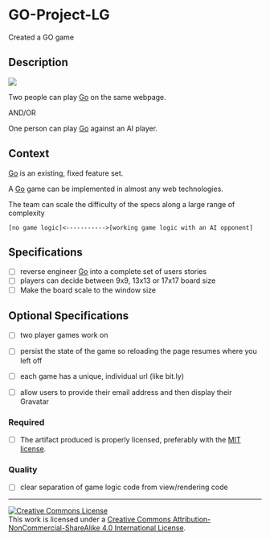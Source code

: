 # GO-Project-LG
Created a GO game

## Description

![](https://upload.wikimedia.org/wikipedia/commons/thumb/f/f3/Go-board-animated.gif/120px-Go-board-animated.gif)

Two people can play [Go](https://en.wikipedia.org/wiki/Go_(game)) on the same webpage.

AND/OR 

One person can play [Go](https://en.wikipedia.org/wiki/Go_(game)) against an AI player. 

## Context

[Go](https://en.wikipedia.org/wiki/Go_(game)) is an existing, fixed feature set. 

A [Go](https://en.wikipedia.org/wiki/Go_(game)) game can be implemented in almost any web technologies. 

The team can scale the difficulty of the specs along a large range of complexity

```
[no game logic]<----------->[working game logic with an AI opponent]
```

## Specifications

- [ ] reverse engineer [Go](https://en.wikipedia.org/wiki/Go_(game)) into a complete set of users stories
- [ ] players can decide between 9x9, 13x13 or 17x17 board size
- [ ] Make the board scale to the window size

## Optional Specifications

- [ ] two player games work on
- [ ] persist the state of the game so reloading the page resumes where you left off
- [ ] each game has a unique, individual url (like bit.ly)
- [ ] allow users to provide their email address and then display their Gravatar


### Required

- [ ] The artifact produced is properly licensed, preferably with the [MIT license][mit-license].


### Quality

- [ ] clear separation of game logic code from view/rendering code

---

<!-- LICENSE -->

<a rel="license" href="http://creativecommons.org/licenses/by-nc-sa/4.0/"><img alt="Creative Commons License" style="border-width:0" src="https://i.creativecommons.org/l/by-nc-sa/4.0/80x15.png" /></a>
<br />This work is licensed under a <a rel="license" href="http://creativecommons.org/licenses/by-nc-sa/4.0/">Creative Commons Attribution-NonCommercial-ShareAlike 4.0 International License</a>.

[mit-license]: https://opensource.org/licenses/MIT
